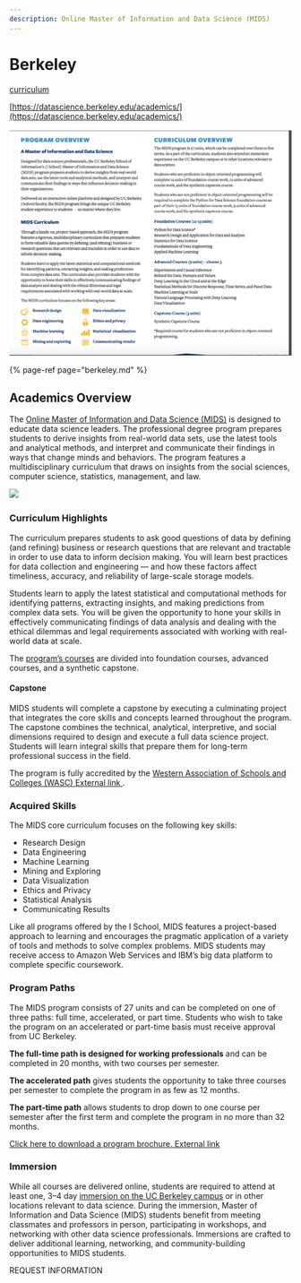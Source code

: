 ```yaml
---
description: Online Master of Information and Data Science (MIDS)
---
```


# Berkeley

[curriculum](https://datascience.berkeley.edu/academics/curriculum/)

[https://datascience.berkeley.edu/academics/](https://datascience.berkeley.edu/academics/)

![](../.gitbook/assets/screen-shot-2019-03-12-at-12.06.38-pm.png)

{% page-ref page="berkeley.md" %}

## Academics Overview

The [Online Master of Information and Data Science \(MIDS\)](https://datascience.berkeley.edu/) is designed to educate data science leaders. The professional degree program prepares students to derive insights from real-world data sets, use the latest tools and analytical methods, and interpret and communicate their findings in ways that change minds and behaviors. The program features a multidisciplinary curriculum that draws on insights from the social sciences, computer science, statistics, management, and law.

![](https://cdn1.datascience.berkeley.edu/content/31f329d036da4dd2939f68aaa79a1043/academics-overview-new.jpg)

### Curriculum Highlights

The curriculum prepares students to ask good questions of data by defining \(and refining\) business or research questions that are relevant and tractable in order to use data to inform decision making. You will learn best practices for data collection and engineering — and how these factors affect timeliness, accuracy, and reliability of large-scale storage models.

Students learn to apply the latest statistical and computational methods for identifying patterns, extracting insights, and making predictions from complex data sets. You will be given the opportunity to hone your skills in effectively communicating findings of data analysis and dealing with the ethical dilemmas and legal requirements associated with working with real-world data at scale.

The [program’s courses](https://datascience.berkeley.edu/academics/curriculum/) are divided into foundation courses, advanced courses, and a synthetic capstone.

#### Capstone

MIDS students will complete a capstone by executing a culminating project that integrates the core skills and concepts learned throughout the program. The capstone combines the technical, analytical, interpretive, and social dimensions required to design and execute a full data science project. Students will learn integral skills that prepare them for long-term professional success in the field.

The program is fully accredited by the [Western Association of Schools and Colleges \(WASC\) External link ](http://www.acswasc.org/).

### Acquired Skills

The MIDS core curriculum focuses on the following key skills:

* Research Design
* Data Engineering
* Machine Learning
* Mining and Exploring
* Data Visualization
* Ethics and Privacy
* Statistical Analysis
* Communicating Results

Like all programs offered by the I School, MIDS features a project-based approach to learning and encourages the pragmatic application of a variety of tools and methods to solve complex problems. MIDS students may receive access to Amazon Web Services and IBM’s big data platform to complete specific coursework.

### Program Paths

The MIDS program consists of 27 units and can be completed on one of three paths: full time, accelerated, or part time. Students who wish to take the program on an accelerated or part-time basis must receive approval from UC Berkeley.

**The full-time path is designed for working professionals** and can be completed in 20 months, with two courses per semester.

**The accelerated path** gives students the opportunity to take three courses per semester to complete the program in as few as 12 months.

**The part-time path** allows students to drop down to one course per semester after the first term and complete the program in no more than 32 months.

[Click here to download a program brochure. External link ](https://cdn3.datascience.berkeley.edu/content/815bd3e758214755836de7a48e0b3e55/UCB-MIDS_Brochure.pdf)

### Immersion

While all courses are delivered online, students are required to attend at least one, 3–4 day [immersion on the UC Berkeley campus](https://datascience.berkeley.edu/academics/immersion/) or in other locations relevant to data science. During the immersion, Master of Information and Data Science \(MIDS\) students benefit from meeting classmates and professors in person, participating in workshops, and networking with other data science professionals. Immersions are crafted to deliver additional learning, networking, and community-building opportunities to MIDS students.

REQUEST INFORMATION

